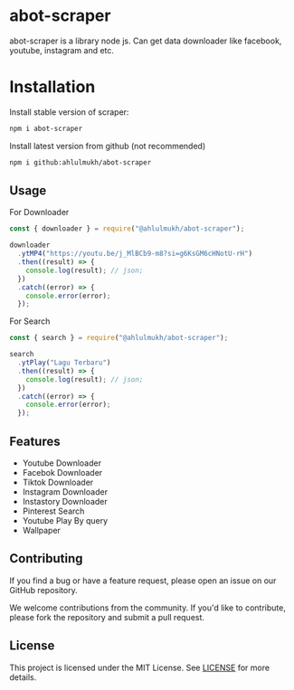 # abot-scraper

abot-scraper is a library node js. Can get data downloader like facebook, youtube, instagram and etc.

# Installation

Install stable version of scraper:

```sh
npm i abot-scraper
```

Install latest version from github (not recommended)

```sh
npm i github:ahlulmukh/abot-scraper
```

## Usage

For Downloader

```js
const { downloader } = require("@ahlulmukh/abot-scraper");

downloader
  .ytMP4("https://youtu.be/j_MlBCb9-m8?si=g6KsGM6cHNotU-rH")
  .then((result) => {
    console.log(result); // json;
  })
  .catch((error) => {
    console.error(error);
  });
```

For Search

```js
const { search } = require("@ahlulmukh/abot-scraper");

search
  .ytPlay("Lagu Terbaru")
  .then((result) => {
    console.log(result); // json;
  })
  .catch((error) => {
    console.error(error);
  });
```

## Features

- Youtube Downloader
- Facebok Downloader
- Tiktok Downloader
- Instagram Downloader
- Instastory Downloader
- Pinterest Search
- Youtube Play By query
- Wallpaper

## Contributing

If you find a bug or have a feature request, please open an issue on our GitHub repository.

We welcome contributions from the community. If you'd like to contribute, please fork the repository and submit a pull request.

## License

This project is licensed under the MIT License. See [LICENSE](LICENSE) for more details.
